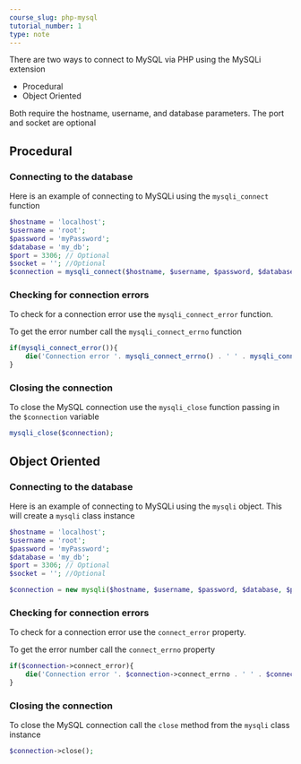 ```yaml
---
course_slug: php-mysql
tutorial_number: 1
type: note
---
```


There are two ways to connect to MySQL via PHP using the MySQLi extension
- Procedural
- Object Oriented

Both require the hostname, username, and database parameters. The port and socket are optional

## Procedural

###  Connecting to the database
Here is an example of connecting to MySQLi using the `mysqli_connect` function

```php
$hostname = 'localhost';
$username = 'root';
$password = 'myPassword';
$database = 'my_db';
$port = 3306; // Optional
$socket = ''; //Optional
$connection = mysqli_connect($hostname, $username, $password, $database, $port);
```
###  Checking for connection errors
To check for a connection error use the `mysqli_connect_error` function. 

To get the error number call the `mysqli_connect_errno` function

```php
if(mysqli_connect_error()){
    die('Connection error '. mysqli_connect_errno() . ' ' . mysqli_connect_error());
}
```

### Closing the connection

To close the MySQL connection use the `mysqli_close` function passing in the `$connection` variable

```php
mysqli_close($connection);
```

## Object Oriented 

###  Connecting to the database
Here is an example of connecting to MySQLi using the `mysqli` object.  This will create a `mysqli` class instance

```php
$hostname = 'localhost';
$username = 'root';
$password = 'myPassword';
$database = 'my_db';
$port = 3306; // Optional
$socket = ''; //Optional

$connection = new mysqli($hostname, $username, $password, $database, $port, $socket);
```
###  Checking for connection errors

To check for a connection error use the `connect_error` property. 

To get the error number call the `connect_errno` property

```php
if($connection->connect_error){
    die('Connection error '. $connection->connect_errno . ' ' . $connection->connect_error);
}
```

### Closing the connection

To close the MySQL connection call the `close` method from the `mysqli` class instance

```php
$connection->close();
```
